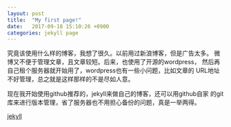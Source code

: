 ```yaml
---
layout: post
title:  "My first page!"
date:   2017-09-18 15:10:26 +0900
categories: jekyll page
---
```

究竟该使用什么样的博客，我想了很久。以前用过新浪博客，但是广告太多。
微博又不便于管理文章，且文章较短。后来，也使用了开源的wordpress，
然后再自己租个服务器就开始用了，wordpress也有一些小问题，比如文章的
URL地址不好管理，总之就是这样那样的不是尽如人意。

现在我开始使用github推荐的，jekyll来做自己的博客，还可以用github自家
的git库来进行版本管理，省了服务器也不用担心备份的问题，真是一举两得。

<a href="https://jekyllrb.com">jekyll</a>
